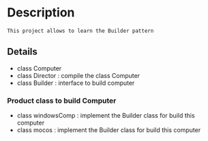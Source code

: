 # Description 

    This project allows to learn the Builder pattern 

## Details 

- class Computer 
- class Director : compile the class Computer
- class Builder : interface to build computer 

### Product class to build Computer

- class windowsComp : implement the Builder class for build this computer 
- class mocos : implement the Builder class for build this computer 


